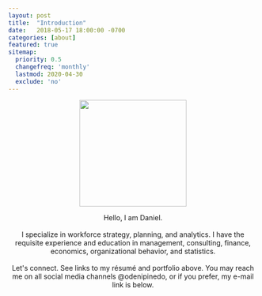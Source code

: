 ```yaml
---
layout: post
title:  "Introduction"
date:   2018-05-17 18:00:00 -0700
categories: [about]
featured: true
sitemap:
  priority: 0.5
  changefreq: 'monthly'
  lastmod: 2020-04-30
  exclude: 'no'
---
```


<p align="center">
  <img src="https://pinedo.org/assets/png/dpinedo_photo.png" height="216" width="216">
</p>

<p align="center">
Hello, I am Daniel.
<br><br>
I specialize in workforce strategy, planning, and analytics. I have the requisite experience and education in management, consulting, finance, economics, organizational behavior, and statistics.
<br><br>
Let's connect. See links to my résumé and portfolio above. You may reach me on all social media channels @odenipinedo, or if you prefer, my e-mail link is below.
</p>
